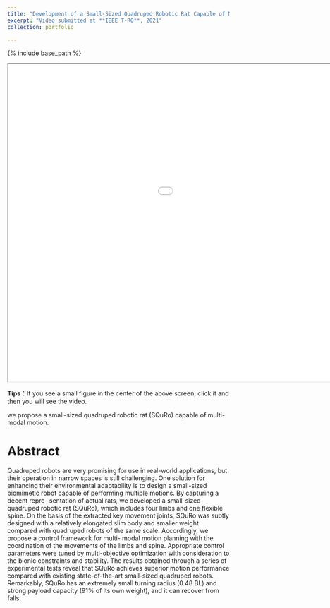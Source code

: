 ```yaml
---
title: "Development of a Small-Sized Quadruped Robotic Rat Capable of Multi-Modal Motions"
excerpt: "Video submitted at **IEEE T-RO**, 2021"
collection: portfolio

---
```


{% include base_path %}

<iframe height=720 width=1280 src='/images/roboticrat.mp4' allowfullscreen='true'> </iframe>

**Tips**：If you see a small figure in the center of the above screen, click it and then you will see the video.

we propose a small-sized quadruped robotic rat (SQuRo) capable of multi-modal motion.

Abstract
======
Quadruped robots are very promising for use in real-world applications, but their operation in narrow spaces is still challenging. One solution for enhancing their environmental adaptability is to design a small-sized biomimetic robot capable of performing multiple motions. By capturing a decent repre- sentation of actual rats, we developed a small-sized quadruped robotic rat (SQuRo), which includes four limbs and one flexible spine. On the basis of the extracted key movement joints, SQuRo was subtly designed with a relatively elongated slim body and smaller weight compared with quadruped robots of the same scale. Accordingly, we propose a control framework for multi- modal motion planning with the coordination of the movements of the limbs and spine. Appropriate control parameters were tuned by multi-objective optimization with consideration to the bionic constraints and stability. The results obtained through a series of experimental tests reveal that SQuRo achieves superior motion performance compared with existing state-of-the-art small-sized quadruped robots. Remarkably, SQuRo has an extremely small turning radius (0.48 BL) and strong payload capacity (91% of its own weight), and it can recover from falls.

